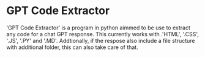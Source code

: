 # GPT Code Extractor

'GPT Code Extractor' is a program in python aimmed to be use to extract any code for a chat GPT response. This currently works with .'HTML', '.CSS', '.JS', '.PY' and '.MD'.
Addtionally, if the respose also include a file structure with additional folder, this can also take care of that.
